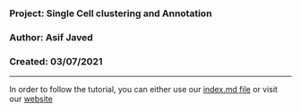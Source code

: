 ### Project: Single Cell clustering and Annotation
### Author: Asif Javed  
### Created: 03/07/2021

---

In order to follow the tutorial, you can either use our [index.md file](index.md) or visit our [website]()

